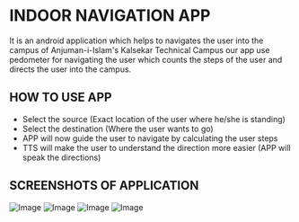 
# INDOOR NAVIGATION APP
It is an android application which helps to navigates the user into the campus of Anjuman-i-Islam's Kalsekar Technical Campus our app use pedometer for navigating the user which counts the steps of the user and directs the user into the campus.

## HOW TO USE APP
* Select the source (Exact location of the user where he/she is standing)
* Select the destination (Where the user wants to go)
* APP will now guide the user to navigate by calculating the user steps
* TTS will make the user to understand the direction more easier (APP will speak the directions)

## SCREENSHOTS OF APPLICATION
![Image](https://github.com/zaidkhn/indoor_navigation/blob/master/images/1.png?raw=true)
![Image](https://github.com/zaidkhn/indoor_navigation/blob/master/images/2.png?raw=true)
![Image](https://github.com/zaidkhn/indoor_navigation/blob/master/images/3.png?raw=true)
![Image](https://github.com/zaidkhn/indoor_navigation/blob/master/images/4.png?raw=true)
